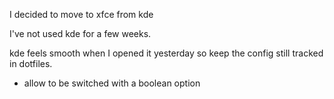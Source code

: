 I decided to move to xfce from kde

I've not used kde for a few weeks.

kde feels smooth when I opened it yesterday so keep the config still tracked in dotfiles.

- allow to be switched with a boolean option
